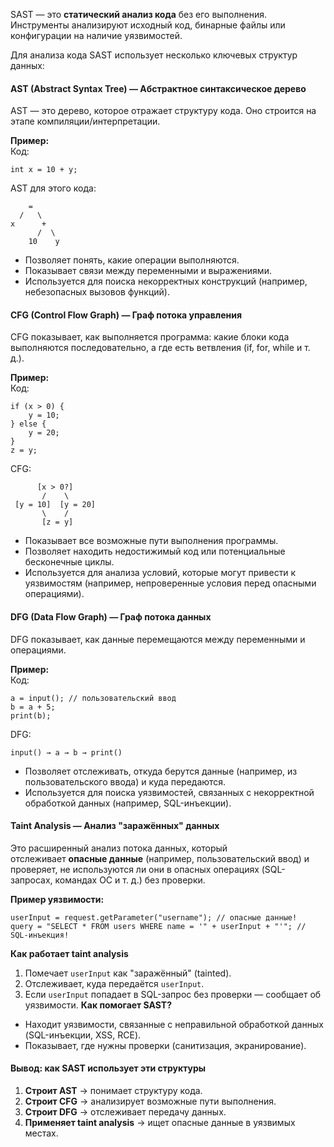 SAST — это **статический анализ кода** без его выполнения. Инструменты анализируют исходный код, бинарные файлы или конфигурации на наличие уязвимостей.

Для анализа кода SAST использует несколько ключевых структур данных:

#### **AST (Abstract Syntax Tree) — Абстрактное синтаксическое дерево**
AST — это дерево, которое отражает структуру кода. Оно строится на этапе компиляции/интерпретации.

**Пример:**  
Код:
```
int x = 10 + y;
```
AST для этого кода:
```
	=
  /   \
x      +
	  /  \
	10    y
```
- Позволяет понять, какие операции выполняются.
- Показывает связи между переменными и выражениями.
- Используется для поиска некорректных конструкций (например, небезопасных вызовов функций).

#### **CFG (Control Flow Graph) — Граф потока управления**
CFG показывает, как выполняется программа: какие блоки кода выполняются последовательно, а где есть ветвления (if, for, while и т. д.).

**Пример:**  
Код:
```
if (x > 0) {
    y = 10;
} else {
    y = 20;
}
z = y;
```
CFG:
```
      [x > 0?]
       /    \
 [y = 10]  [y = 20]
       \    /
       [z = y]
```
- Показывает все возможные пути выполнения программы.
- Позволяет находить недостижимый код или потенциальные бесконечные циклы.
- Используется для анализа условий, которые могут привести к уязвимостям (например, непроверенные условия перед опасными операциями).

#### **DFG (Data Flow Graph) — Граф потока данных**
DFG показывает, как данные перемещаются между переменными и операциями.

**Пример:**  
Код:
```
a = input(); // пользовательский ввод
b = a + 5;
print(b);
```
DFG:
```
input() → a → b → print()
```
- Позволяет отслеживать, откуда берутся данные (например, из пользовательского ввода) и куда передаются.
- Используется для поиска уязвимостей, связанных с некорректной обработкой данных (например, SQL-инъекции).

#### **Taint Analysis — Анализ "заражённых" данных**
Это расширенный анализ потока данных, который отслеживает **опасные данные** (например, пользовательский ввод) и проверяет, не используются ли они в опасных операциях (SQL-запросах, командах ОС и т. д.) без проверки.

**Пример уязвимости:**
```
userInput = request.getParameter("username"); // опасные данные!
query = "SELECT * FROM users WHERE name = '" + userInput + "'"; // SQL-инъекция!
```
**Как работает taint analysis**
1. Помечает `userInput` как "заражённый" (tainted).
2. Отслеживает, куда передаётся `userInput`.
3. Если `userInput` попадает в SQL-запрос без проверки — сообщает об уязвимости.
**Как помогает SAST?**
- Находит уязвимости, связанные с неправильной обработкой данных (SQL-инъекции, XSS, RCE).
- Показывает, где нужны проверки (санитизация, экранирование).

#### **Вывод: как SAST использует эти структуры**
1. **Строит AST** → понимает структуру кода.
2. **Строит CFG** → анализирует возможные пути выполнения.
3. **Строит DFG** → отслеживает передачу данных.
4. **Применяет taint analysis** → ищет опасные данные в уязвимых местах.

